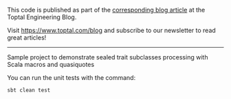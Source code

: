 This code is published as part of the [corresponding blog article](https://www.toptal.com/scala/macros-quasiquotes-reduce-boilerplate) at the Toptal Engineering Blog.

Visit https://www.toptal.com/blog and subscribe to our newsletter to read great articles!

* * *

Sample project to demonstrate sealed trait subclasses processing with Scala macros and quasiquotes

You can run the unit tests with the command:

```
sbt clean test
```
